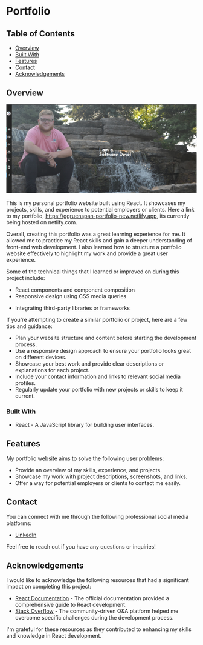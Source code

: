 # Portfolio

## Table of Contents

- [Overview](#overview)
- [Built With](#built-with)
- [Features](#features)
- [Contact](#contact)
- [Acknowledgements](#acknowledgements)

## Overview

![Portfolio Screenshot](./src/components/assets/images/Portfolio.png)

This is my personal portfolio website built using React. It showcases my projects, skills, and experience to potential employers or clients. Here a link to my portfolio, https://ggruenspan-portfolio-new.netlify.app, its currently being hosted on netlify.com.

Overall, creating this portfolio was a great learning experience for me. It allowed me to practice my React skills and gain a deeper understanding of front-end web development. I also learned how to structure a portfolio website effectively to highlight my work and provide a great user experience.

Some of the technical things that I learned or improved on during this project include:
- React components and component composition  
- Responsive design using CSS media queries
<!-- Routing and navigation using React Router -->
- Integrating third-party libraries or frameworks

If you're attempting to create a similar portfolio or project, here are a few tips and guidance:
- Plan your website structure and content before starting the development process.
- Use a responsive design approach to ensure your portfolio looks great on different devices.
- Showcase your best work and provide clear descriptions or explanations for each project.
- Include your contact information and links to relevant social media profiles.
- Regularly update your portfolio with new projects or skills to keep it current.

### Built With

- React - A JavaScript library for building user interfaces.

## Features

My portfolio website aims to solve the following user problems:

- Provide an overview of my skills, experience, and projects.
- Showcase my work with project descriptions, screenshots, and links.
- Offer a way for potential employers or clients to contact me easily.

## Contact

You can connect with me through the following professional social media platforms:

- [LinkedIn](https://www.linkedin.com/in/ggruenspan/)

Feel free to reach out if you have any questions or inquiries!

## Acknowledgements

I would like to acknowledge the following resources that had a significant impact on completing this project:

- [React Documentation](https://react.dev/learn) - The official documentation provided a comprehensive guide to React development.
- [Stack Overflow](https://stackoverflow.com/) - The community-driven Q&A platform helped me overcome specific challenges during the development process.

I'm grateful for these resources as they contributed to enhancing my skills and knowledge in React development.